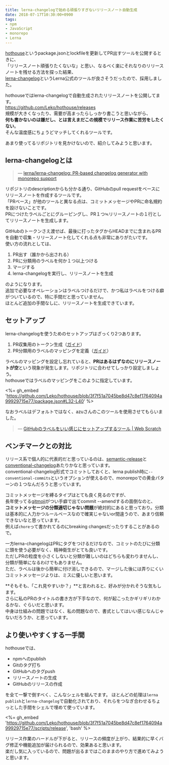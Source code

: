 ```yaml
---
title: lerna-changelogで始める頑張りすぎないリリースノート自動生成
date: 2018-07-17T10:30:00+0900
tags:
- npm
- JavaScript
- monorepo
- Lerna
---
```


[hothouse](https://github.com/Leko/hothouse)というpackage.jsonとlockfileを更新してPR出すツールを公開するときに、  
「リリースノート頑張りたくないな」と思い、なるべく楽にそれなりのリリースノートを残せる方法を探った結果、  
[lerna-changelog](https://github.com/lerna/lerna-changelog)というLerna公式のツールが良さそうだったので、採用しました。

hothouseではlerna-changelogで自動生成されたリリースノートを公開してます。  
https://github.com/Leko/hothouse/releases  
規模が大きくなったり、需要が高まったらしっかり書こうと思いながら、  
**何も書かないのは嫌だし、とは言えまだこの規模でリリース作業に苦労をしたくない**。  
そんな温度感にちょうどマッチしてくれるツールです。  

あまり使ってるリポジトリを見かけないので、紹介してみようと思います。

<!--more-->

## lerna-changelogとは

> &mdash; [lerna/lerna-changelog: PR-based changelog generator with monorepo support](https://github.com/lerna/lerna-changelog)

リポジトリのdescriptionからも分かる通り、GitHubのpull requestをベースにリリースノートを作成するツールです。  
「PRベース」が他のツールと異なる点は、コミットメッセージやPRに命名規約を設けないことです。  
PRにつけたラベルごとにグルーピングし、PR１つ≒リリースノートの１行としてリリースノートを生成します。

GitHubのトークンさえ渡せば、最後に打ったタグからHEADまでに含まれるPRを自動で収集・リリースノート化してくれる点も非常にありがたいです。  
使い方の流れとしては、

1. PR出す（誰かから出される）
1. PRに分類用のラベルを何か１つ以上つける
1. マージする
1. lerna-changelogを実行し、リリースノートを生成

のようになります。  
追加で必要なオペレーションはラベルつけるだけで、かつ私はラベルをつける癖がついているので、特に手間だと思っていません。  
ほとんど追加の手間なしに、リリースノートを生成できています。

## セットアップ
lerna-changelogを使うためのセットアップはざっくり2つあります。

1. PR収集用のトークン生成（[ガイド](https://github.com/lerna/lerna-changelog#github-token)）
1. PR分類用のラベルのマッピングを定義（[ガイド](https://github.com/lerna/lerna-changelog#configuration)）

ラベルのマッピングを設定し忘れていると、**PRはあるはずなのにリリースノートが空**という現象が発生します。リポジトリに合わせてしっかり設定しましょう。  
hothouseではラベルのマッピングをこのように指定しています。

<%= gh_embed 'https://github.com/Leko/hothouse/blob/3f7f51a7045be8d47c8ef1764094a99929715e77/package.json#L32-L40' %>

なおラベルはデフォルトではなく、azuさんのこのツールを使用させてもらいました。

> &mdash; [GitHubのラベルをいい感じにセットアップするツール | Web Scratch](https://efcl.info/2017/05/17/github-label/)

## ベンチマークとの対比
リリース系で個人的に代表的だと思っているのは、[semantic-release](https://github.com/semantic-release/semantic-release)と[conventional-changelog](https://github.com/conventional-changelog/conventional-changelog)あたりかなと思っています。  
conventional-changelog形式でコミットしておくと、lerna publish時に`--conventional-commits`というオプションが使えるので、monorepoでの黄金パターンの１つなんだろうと思っています。

コミットメッセージを縛るタイプはとても良く見るのですが、  
長年使ってる[gitmoji](https://gitmoji.carloscuesta.me/)がつい手癖で出てcommit --amendするの面倒なのと、  
**コミットメッセージの分類適切じゃない問題**が絶対的にあると思っており。分類は基本的に人力かつルールベースなので確実じゃないor間違うので、あまり信頼できないなと思っています。  
例えば`chore`って書かれてるのにbreaking changesだったりすることがあるので。

一方lerna-changelogはPRにタグをつけるだけなので、コミットのたびに分類に頭を使う必要がなく、精神衛生がとても良いです。  
ただしPRの粒度を小さくしないと分類が難しいのはどちらも変わりませんし、分類が簡単になるわけでもありません。  
ただ、ラベルは後から簡単に付け消しできるので、マージした後には弄りにくいコミットメッセージよりは、ミスに優しいと思います。

**そもそも、「これ見やすいか？」**と言われると、好みが分かれそうな気もします。  
さらに私のPRのタイトルの書き方が下手なので、何が起こったかギリギリわかるかな、ぐらいだと思います。  
中身は仕組みの問題ではなく、私の問題なので、書式としてはいい感じなんじゃないだろうか、と思っています。

## より使いやすくする一手間
hothouseでは、

- npmへのpublish
- Gitのタグ打ち
- GitHubへのタグpush
- リリースノートの生成
- GitHubのリリースの作成

を全て一撃で倒すべく、こんなシェルを組んでます。
ほとんどの処理は`lerna publish`と`lerna-changelog`で自動化されており、それらをつなぎ合わせるちょっとした手間をシェルで埋めて使っています。

<%= gh_embed 'https://github.com/Leko/hothouse/blob/3f7f51a7045be8d47c8ef1764094a99929715e77/scripts/release', 'bash' %>

リリース作業のハードルが下がると、リリースの頻度が上がり、結果的に早くバグ修正や機能追加が届けられるので、効果あると思います。  
楽だし気に入っているので、問題が出るまではこのままのやり方で進めてみようと思います。  
